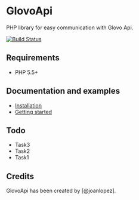# GlovoApi

PHP library for easy communication with Glovo Api.

[![Build Status](https://secure.travis-ci.org/joanlopez/php-glovo-api.png)](http://travis-ci.org/joanlopez/php-glovo-api)

## Requirements

* PHP 5.5+

## Documentation and examples

* [Installation](https://github.com/joanlopez/php-glovo-api/blob/master/doc/installation.md)
* [Getting started](https://github.com/joanlopez/php-glovo-api/blob/master/doc/getting-started.md)

## Todo

* Task3
* Task2
* Task1

## Credits

GlovoApi has been created by [@joanlopez].
